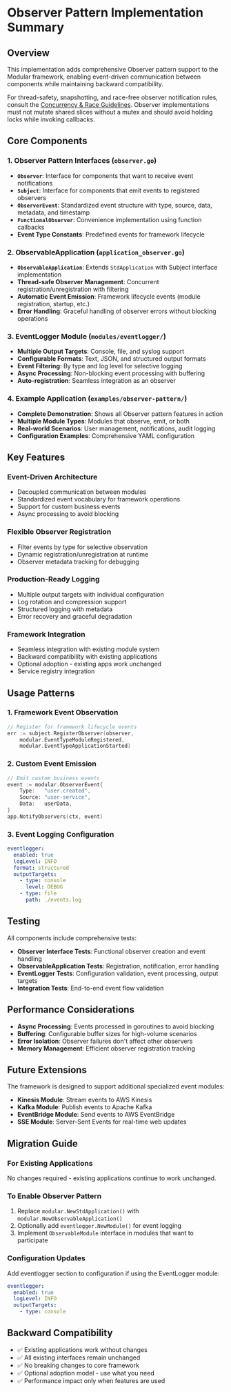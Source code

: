 # Observer Pattern Implementation Summary

## Overview

This implementation adds comprehensive Observer pattern support to the Modular framework, enabling event-driven communication between components while maintaining backward compatibility.

For thread-safety, snapshotting, and race-free observer notification rules, consult the [Concurrency & Race Guidelines](CONCURRENCY_GUIDELINES.md). Observer implementations must not mutate shared slices without a mutex and should avoid holding locks while invoking callbacks.

## Core Components

### 1. Observer Pattern Interfaces (`observer.go`)

- **`Observer`**: Interface for components that want to receive event notifications
- **`Subject`**: Interface for components that emit events to registered observers  
- **`ObserverEvent`**: Standardized event structure with type, source, data, metadata, and timestamp
- **`FunctionalObserver`**: Convenience implementation using function callbacks
- **Event Type Constants**: Predefined events for framework lifecycle

### 2. ObservableApplication (`application_observer.go`)

- **`ObservableApplication`**: Extends `StdApplication` with Subject interface implementation
- **Thread-safe Observer Management**: Concurrent registration/unregistration with filtering
- **Automatic Event Emission**: Framework lifecycle events (module registration, startup, etc.)
- **Error Handling**: Graceful handling of observer errors without blocking operations

### 3. EventLogger Module (`modules/eventlogger/`)

- **Multiple Output Targets**: Console, file, and syslog support
- **Configurable Formats**: Text, JSON, and structured output formats
- **Event Filtering**: By type and log level for selective logging
- **Async Processing**: Non-blocking event processing with buffering
- **Auto-registration**: Seamless integration as an observer

### 4. Example Application (`examples/observer-pattern/`)

- **Complete Demonstration**: Shows all Observer pattern features in action
- **Multiple Module Types**: Modules that observe, emit, or both
- **Real-world Scenarios**: User management, notifications, audit logging
- **Configuration Examples**: Comprehensive YAML configuration

## Key Features

### Event-Driven Architecture
- Decoupled communication between modules
- Standardized event vocabulary for framework operations
- Support for custom business events
- Async processing to avoid blocking

### Flexible Observer Registration
- Filter events by type for selective observation
- Dynamic registration/unregistration at runtime
- Observer metadata tracking for debugging

### Production-Ready Logging
- Multiple output targets with individual configuration
- Log rotation and compression support
- Structured logging with metadata
- Error recovery and graceful degradation

### Framework Integration
- Seamless integration with existing module system
- Backward compatibility with existing applications
- Optional adoption - existing apps work unchanged
- Service registry integration

## Usage Patterns

### 1. Framework Event Observation
```go
// Register for framework lifecycle events
err := subject.RegisterObserver(observer, 
    modular.EventTypeModuleRegistered,
    modular.EventTypeApplicationStarted)
```

### 2. Custom Event Emission
```go
// Emit custom business events
event := modular.ObserverEvent{
    Type:   "user.created",
    Source: "user-service", 
    Data:   userData,
}
app.NotifyObservers(ctx, event)
```

### 3. Event Logging Configuration
```yaml
eventlogger:
  enabled: true
  logLevel: INFO
  format: structured
  outputTargets:
    - type: console
      level: DEBUG
    - type: file
      path: ./events.log
```

## Testing

All components include comprehensive tests:
- **Observer Interface Tests**: Functional observer creation and event handling
- **ObservableApplication Tests**: Registration, notification, error handling
- **EventLogger Tests**: Configuration validation, event processing, output targets
- **Integration Tests**: End-to-end event flow validation

## Performance Considerations

- **Async Processing**: Events processed in goroutines to avoid blocking
- **Buffering**: Configurable buffer sizes for high-volume scenarios  
- **Error Isolation**: Observer failures don't affect other observers
- **Memory Management**: Efficient observer registration tracking

## Future Extensions

The framework is designed to support additional specialized event modules:
- **Kinesis Module**: Stream events to AWS Kinesis
- **Kafka Module**: Publish events to Apache Kafka
- **EventBridge Module**: Send events to AWS EventBridge
- **SSE Module**: Server-Sent Events for real-time web updates

## Migration Guide

### For Existing Applications
No changes required - existing applications continue to work unchanged.

### To Enable Observer Pattern
1. Replace `modular.NewStdApplication()` with `modular.NewObservableApplication()`
2. Optionally add `eventlogger.NewModule()` for event logging
3. Implement `ObservableModule` interface in modules that want to participate

### Configuration Updates
Add eventlogger section to configuration if using the EventLogger module:
```yaml
eventlogger:
  enabled: true
  logLevel: INFO
  outputTargets:
    - type: console
```

## Backward Compatibility

- ✅ Existing applications work without changes
- ✅ All existing interfaces remain unchanged  
- ✅ No breaking changes to core framework
- ✅ Optional adoption model - use what you need
- ✅ Performance impact only when features are used